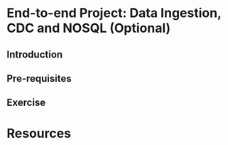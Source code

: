 # End-to-end Project: Data Ingestion, CDC and NOSQL (Optional)

## Introduction

## Pre-requisites

## Exercise

# Resources